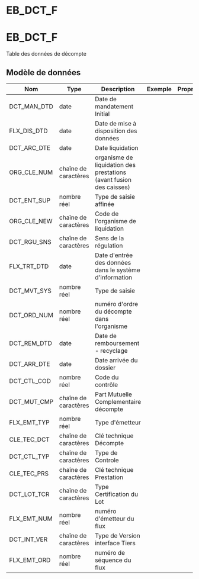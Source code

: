 # EB_DCT_F

<!-- ATTENTION : Ne pas supprimer ou modifier la ligne ci-dessous -->
# EB_DCT_F

Table des données de décompte


## Modèle de données

|Nom|Type|Description|Exemple|Propriétés|
|-|-|-|-|-|
|DCT_MAN_DTD|date|Date de mandatement Initial|||
|FLX_DIS_DTD|date|Date de mise à disposition des données|||
|DCT_ARC_DTE|date|Date liquidation|||
|ORG_CLE_NUM|chaîne de caractères|organisme de liquidation des prestations (avant fusion des caisses)|||
|DCT_ENT_SUP|nombre réel|Type de saisie affinée|||
|ORG_CLE_NEW|chaîne de caractères|Code de l'organisme de liquidation|||
|DCT_RGU_SNS|chaîne de caractères|Sens de la régulation|||
|FLX_TRT_DTD|date|Date d'entrée des données dans le système d'information|||
|DCT_MVT_SYS|nombre réel|Type de saisie|||
|DCT_ORD_NUM|nombre réel|numéro d'ordre du décompte dans l'organisme|||
|DCT_REM_DTD|date|Date de remboursement - recyclage|||
|DCT_ARR_DTE|date|Date arrivée du dossier|||
|DCT_CTL_COD|nombre réel|Code du contrôle|||
|DCT_MUT_CMP|chaîne de caractères|Part Mutuelle Complementaire décompte|||
|FLX_EMT_TYP|nombre réel|Type d'émetteur|||
|CLE_TEC_DCT|chaîne de caractères|Clé technique Décompte|||
|DCT_CTL_TYP|chaîne de caractères|Type de Controle|||
|CLE_TEC_PRS|chaîne de caractères|Clé technique Prestation|||
|DCT_LOT_TCR|chaîne de caractères|Type Certification du Lot|||
|FLX_EMT_NUM|nombre réel|numéro d'émetteur du flux|||
|DCT_INT_VER|chaîne de caractères|Type de Version interface Tiers|||
|FLX_EMT_ORD|nombre réel|numéro de séquence du flux|||

<!-- ATTENTION : Ne pas supprimer ou modifier la ligne ci-dessus -->
